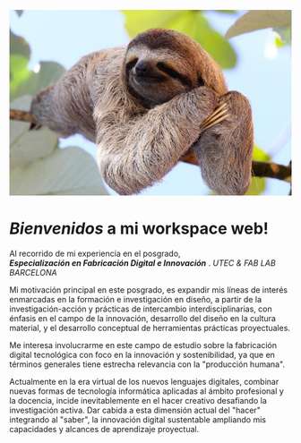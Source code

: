 
![](../images/perezoso.jpg)

# ***Bienvenidos* a mi workspace web!**
Al recorrido de mi experiencia en el posgrado,   
_**Especialización en Fabricación Digital e Innovación**_ . _UTEC & FAB LAB BARCELONA_

Mi motivación principal en este posgrado, es expandir mis líneas de interés enmarcadas en la formación e investigación en diseño, a partir de la investigación-acción y prácticas de intercambio interdisciplinarias, con énfasis en el campo de la innovación, desarrollo del diseño en la cultura material, y el desarrollo conceptual de herramientas prácticas proyectuales. 

Me interesa involucrarme en este campo de estudio sobre la fabricación digital tecnológica con foco en la innovación y sostenibilidad, ya que en términos generales tiene estrecha relevancia con la "producción humana".  

Actualmente en la era virtual de los nuevos lenguajes digitales, combinar nuevas formas de tecnología informática aplicadas al ámbito profesional y la docencia, incide inevitablemente en el hacer creativo desafiando la investigación activa. Dar cabida a esta dimensión actual del "hacer" integrando al "saber", la innovación digital sustentable ampliando mis capacidades y alcances de aprendizaje proyectual.

